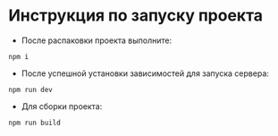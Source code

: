 # Инструкция по запуску проекта

- После распаковки проекта выполните:
```
npm i 
```

- После успешной установки зависимостей для запуска сервера:
```
npm run dev
```

- Для сборки проекта:
```
npm run build
```